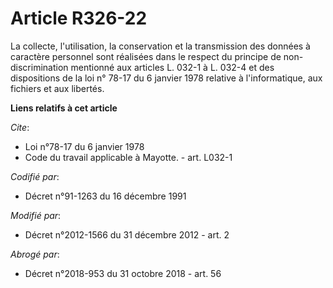 # Article R326-22

La collecte, l'utilisation, la conservation et la transmission des données à caractère personnel sont réalisées dans le
respect du principe de non-discrimination mentionné aux articles L. 032-1 à L. 032-4 et des dispositions de la loi n° 78-17
du 6 janvier 1978 relative à l'informatique, aux fichiers et aux libertés.

**Liens relatifs à cet article**

_Cite_:

  - Loi n°78-17 du 6 janvier 1978
  - Code du travail applicable à Mayotte. - art. L032-1

_Codifié par_:

  - Décret n°91-1263 du 16 décembre 1991

_Modifié par_:

  - Décret n°2012-1566 du 31 décembre 2012 - art. 2

_Abrogé par_:

  - Décret n°2018-953 du 31 octobre 2018 - art. 56
